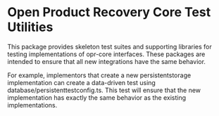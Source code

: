 # Open Product Recovery Core Test Utilities

This package provides skeleton test suites and supporting libraries for testing
implementations of opr-core interfaces. These packages are intended to ensure
that all new integrations have the same behavior.

For example, implementors that create a new persistentstorage implementation can
create a data-driven test using database/persistenttestconfig.ts. This test will
ensure that the new implementation has exactly the same behavior as the existing
implementations.
